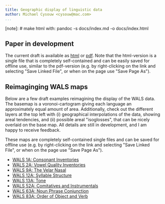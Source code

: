 ```yaml
---
title: Geographic display of linguistic data
author: Michael Cysouw <cysouw@mac.com>
...
```


[note]: # make html with: pandoc -s docs/index.md -o docs/index.html

## Paper in development

The current draft is available as [html](paper.html) or [pdf](paper.pdf). Note that the html-version is a single file that is completely self-contained and can be easily saved for offline use, similar to the pdf-version (e.g. by right-clicking on the link and selecting "Save Linked File", or when on the page use "Save Page As").

## Reimaginging WALS maps

Below are a few draft examples reimagining the display of the WALS data. The basemap is a voronoi-cartogram giving each language an approximately equal amount of area. Additionally, check out the different layers at the top left with (i) geographical interpolations of the data, showing areal tendencies, and (ii) possible areal "isoglosses", that can be nicely overlaid on the base map. All details are still in development, and I am happy to receive feedback.

These maps are completely self-contained single files and can be saved for offline use (e.g. by right-clicking on the link and selecting "Save Linked File", or when on the page use "Save Page As").

- [WALS 1A: Consonant Inventories](WALS/WALS1A.html)
- [WALS 2A: Vowel Quality Inventories](WALS/WALS2A.html)
- [WALS 9A: The Velar Nasal](WALS/WALS9A.html)
- [WALS 12A: Syllable Structure](WALS/WALS12A.html)
- [WALS 13A: Tone](WALS/WALS13A.html)
- [WALS 52A: Comitatives and Instrumentals](WALS/WALS52A.html)
- [WALS 63A: Noun Phrase Conjunction](WALS/WALS63A.html)
- [WALS 83A: Order of Object and Verb](WALS/WALS83A.html)
